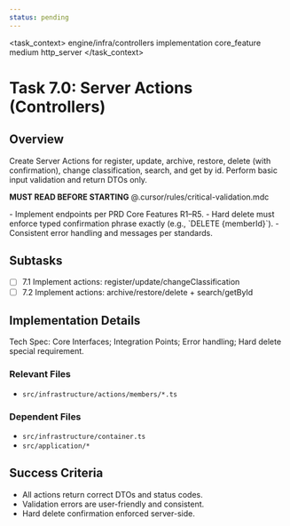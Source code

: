 ```yaml
---
status: pending
---
```


<task_context>
<domain>engine/infra/controllers</domain>
<type>implementation</type>
<scope>core_feature</scope>
<complexity>medium</complexity>
<dependencies>http_server</dependencies>
</task_context>

# Task 7.0: Server Actions (Controllers)

## Overview

Create Server Actions for register, update, archive, restore, delete (with confirmation), change classification, search, and get by id. Perform basic input validation and return DTOs only.

<import>**MUST READ BEFORE STARTING** @.cursor/rules/critical-validation.mdc</import>

<requirements>
- Implement endpoints per PRD Core Features R1–R5.
- Hard delete must enforce typed confirmation phrase exactly (e.g., `DELETE {memberId}`).
- Consistent error handling and messages per standards.
</requirements>

## Subtasks

- [ ] 7.1 Implement actions: register/update/changeClassification
- [ ] 7.2 Implement actions: archive/restore/delete + search/getById

## Implementation Details

Tech Spec: Core Interfaces; Integration Points; Error handling; Hard delete special requirement.

### Relevant Files

- `src/infrastructure/actions/members/*.ts`

### Dependent Files

- `src/infrastructure/container.ts`
- `src/application/*`

## Success Criteria

- All actions return correct DTOs and status codes.
- Validation errors are user-friendly and consistent.
- Hard delete confirmation enforced server-side.

